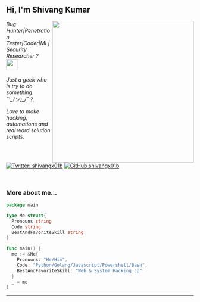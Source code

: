 <h2> Hi, I'm Shivang Kumar</h2>
<img align='right' src="https://github-readme-stats.vercel.app/api?username=shivangx01b&show_icons=true&theme=cobalt" width="380">
<p><em>Bug Hunter|Penetration Tester|Coder|ML|Security Researcher ? <br><img src="https://media.giphy.com/media/Ll22OhMLAlVDb8UQWe/giphy.gif" width="30"><br><br>
 Just a geek who is try to do something  ¯\_(ツ)_/¯ ?.

Love to make hacking, automations and real word solution scripts.
</em></p>

[![Twitter: shivangx01b](https://img.shields.io/twitter/follow/shivangx01b?style=flat-square)](https://twitter.com/shivangx01b)
[![GitHub shivangx01b](https://img.shields.io/github/followers/shivangx01b?label=follow%20github&style=flat-square)](https://github.com/shivangx01b)

<br>

### More about me...

```go
package main

type Me struct{
  Pronouns string
  Code string
  BestAndFavoriteSkill string
}

func main() {
  me := &Me{
    Pronouns: "He/Him",
    Code: "Python/Golang/Javascript/Powershell/Bash",
    BestAndFavoriteSkill: "Web & System Hacking :p"
  }
  _ = me
}
```
---
